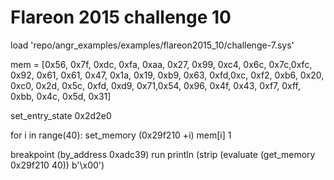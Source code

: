# Flareon 2015  challenge 10



load 'repo/angr_examples/examples/flareon2015_10/challenge-7.sys'
 
 
mem = [0x56, 0x7f, 0xdc, 0xfa, 0xaa, 0x27, 0x99, 0xc4, 0x6c, 0x7c,0xfc, 0x92, 0x61, 0x61, 0x47, 0x1a, 0x19, 0xb9, 0x63, 0xfd,0xc, 0xf2, 0xb6, 0x20, 0xc0, 0x2d, 0x5c, 0xfd, 0xd9, 0x71,0x54, 0x96, 0x4f, 0x43, 0xf7, 0xff, 0xbb, 0x4c, 0x5d, 0x31]
 
 
set_entry_state 0x2d2e0

for i in range(40):
    set_memory (0x29f210 +i) mem[i] 1

breakpoint (by_address 0xadc39)
run
println (strip (evaluate (get_memory 0x29f210 40)) b'\x00')
